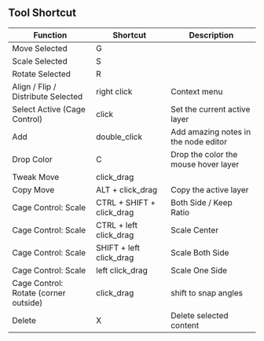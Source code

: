 ## Tool Shortcut

| Function                              | Shortcut                  | Description                           |
|---------------------------------------|---------------------------|---------------------------------------|
| Move Selected                         | G                         |                                       |
| Scale Selected                        | S                         |                                       |
| Rotate Selected                       | R                         |                                       |
| Align / Flip / Distribute Selected    | right click               | Context menu                          |
| Select Active (Cage Control)          | click                     | Set the current active layer          |
| Add                                   | double_click              | Add amazing notes in the node editor  |
| Drop Color                            | C                         | Drop the color  the mouse hover layer |
| Tweak Move                            | click_drag                |                                       |
| Copy Move                             | ALT + click_drag          | Copy the active layer                 |
| Cage Control: Scale                   | CTRL + SHIFT + click_drag | Both Side / Keep Ratio                |
| Cage Control: Scale                   | CTRL + left click_drag    | Scale Center                          |
| Cage Control: Scale                   | SHIFT + left click_drag   | Scale Both Side                       |
| Cage Control: Scale                   | left click_drag           | Scale One Side                        |
| Cage Control: Rotate (corner outside) | click_drag                | shift to snap angles                  |
| Delete                                | X                         | Delete selected content               |
